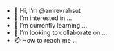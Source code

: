 - 👋 Hi, I’m @amrevrahsut
- 👀 I’m interested in ...
- 🌱 I’m currently learning ...
- 💞️ I’m looking to collaborate on ...
- 📫 How to reach me ...

<!---
amrevrahsut/amrevrahsut is a ✨ special ✨ repository because its `README.md` (this file) appears on your GitHub profile.
You can click the Preview link to take a look at your changes.
--->
